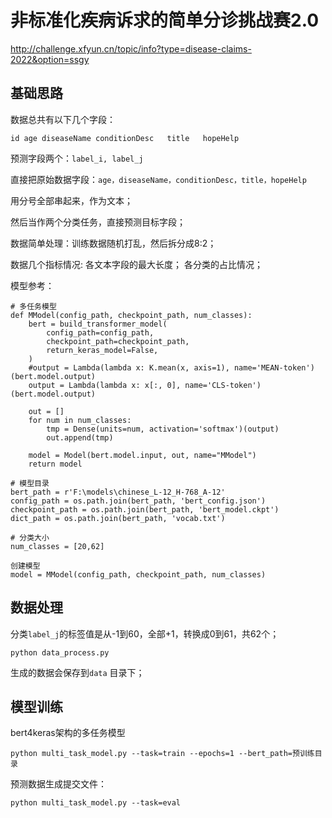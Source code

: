 # 非标准化疾病诉求的简单分诊挑战赛2.0

http://challenge.xfyun.cn/topic/info?type=disease-claims-2022&option=ssgy

## 基础思路 


数据总共有以下几个字段：

`id	age	diseaseName	conditionDesc	title	hopeHelp`

预测字段两个：`label_i, label_j`

直接把原始数据字段：`age，diseaseName，conditionDesc，title，hopeHelp`

用分号全部串起来，作为文本；

然后当作两个分类任务，直接预测目标字段；

数据简单处理：训练数据随机打乱，然后拆分成8:2；


数据几个指标情况:
	各文本字段的最大长度；
	各分类的占比情况；

模型参考：

```
# 多任务模型
def MModel(config_path, checkpoint_path, num_classes):
    bert = build_transformer_model(
        config_path=config_path,
        checkpoint_path=checkpoint_path,
        return_keras_model=False,
    )
    #output = Lambda(lambda x: K.mean(x, axis=1), name='MEAN-token')(bert.model.output)
    output = Lambda(lambda x: x[:, 0], name='CLS-token')(bert.model.output)

    out = []
    for num in num_classes:
        tmp = Dense(units=num, activation='softmax')(output)
        out.append(tmp)

    model = Model(bert.model.input, out, name="MModel")
    return model

# 模型目录
bert_path = r'F:\models\chinese_L-12_H-768_A-12'
config_path = os.path.join(bert_path, 'bert_config.json')
checkpoint_path = os.path.join(bert_path, 'bert_model.ckpt')
dict_path = os.path.join(bert_path, 'vocab.txt')

# 分类大小
num_classes = [20,62]

创建模型
model = MModel(config_path, checkpoint_path, num_classes)
```

## 数据处理

分类`label_j`的标签值是从-1到60，全部+1，转换成0到61，共62个；

```
python data_process.py
```

生成的数据会保存到`data` 目录下；


## 模型训练

bert4keras架构的多任务模型

```
python multi_task_model.py --task=train --epochs=1 --bert_path=预训练目录 
```

预测数据生成提交文件：

```
python multi_task_model.py --task=eval
```
